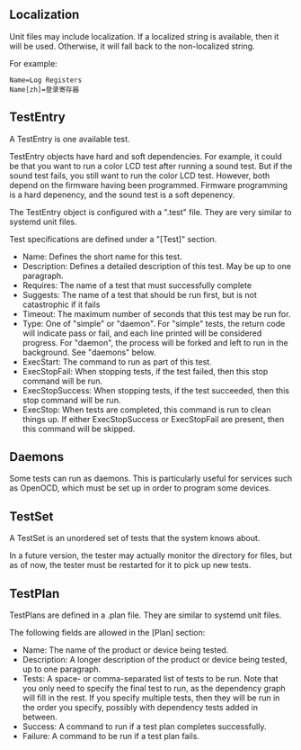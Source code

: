 Localization
------------

Unit files may include localization.  If a localized string is available, then it will be used.  Otherwise, it will fall back to the non-localized string.

For example:

    Name=Log Registers
    Name[zh]=登录寄存器

TestEntry
---------

A TestEntry is one available test.

TestEntry objects have hard and soft dependencies.  For example, it could be that you want to run a color LCD test after running a sound test.  But if the sound test fails, you still want to run the color LCD test.  However, both depend on the firmware having been programmed.  Firmware programming is a hard depenency, and the sound test is a soft depenency.

The TestEntry object is configured with a ".test" file.  They are very similar to systemd unit files.

Test specifications are defined under a "[Test]" section.
* Name: Defines the short name for this test.
* Description: Defines a detailed description of this test.  May be up to one paragraph.
* Requires: The name of a test that must successfully complete
* Suggests: The name of a test that should be run first, but is not catastrophic if it fails
* Timeout: The maximum number of seconds that this test may be run for.
* Type: One of "simple" or "daemon".  For "simple" tests, the return code will indicate pass or fail, and each line printed will be considered progress.  For "daemon", the process will be forked and left to run in the background.  See "daemons" below.
* ExecStart: The command to run as part of this test.
* ExecStopFail: When stopping tests, if the test failed, then this stop command will be run.
* ExecStopSuccess: When stopping tests, if the test succeeded, then this stop command will be run.
* ExecStop: When tests are completed, this command is run to clean things up.  If either ExecStopSuccess or ExecStopFail are present, then this command will be skipped.

Daemons
-------

Some tests can run as daemons.  This is particularly useful for services such as OpenOCD, which must be set up in order to program some devices.

TestSet
-------

A TestSet is an unordered set of tests that the system knows about.

In a future version, the tester may actually monitor the directory for files, but as of now, the tester must be restarted for it to pick up new tests.


TestPlan
--------

TestPlans are defined in a .plan file.  They are similar to systemd unit files.

The following fields are allowed in the [Plan] section:
* Name: The name of the product or device being tested.
* Description: A longer description of the product or device being tested, up to one paragraph.
* Tests: A space- or comma-separated list of tests to be run.  Note that you only need to specify the final test to run, as the dependency graph will fill in the rest.  If you specify multiple tests, then they will be run in the order you specify, possibly with dependency tests added in between.
* Success: A command to run if a test plan completes successfully.
* Failure: A command to be run if a test plan fails.